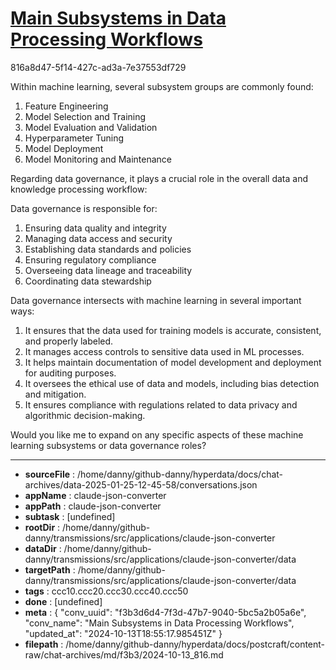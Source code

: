 # [Main Subsystems in Data Processing Workflows](https://claude.ai/chat/f3b3d6d4-7f3d-47b7-9040-5bc5a2b05a6e)

816a8d47-5f14-427c-ad3a-7e37553df729

 Within machine learning, several subsystem groups are commonly found:

1. Feature Engineering
2. Model Selection and Training
3. Model Evaluation and Validation
4. Hyperparameter Tuning
5. Model Deployment
6. Model Monitoring and Maintenance

Regarding data governance, it plays a crucial role in the overall data and knowledge processing workflow:

Data governance is responsible for:

1. Ensuring data quality and integrity
2. Managing data access and security
3. Establishing data standards and policies
4. Ensuring regulatory compliance
5. Overseeing data lineage and traceability
6. Coordinating data stewardship

Data governance intersects with machine learning in several important ways:

1. It ensures that the data used for training models is accurate, consistent, and properly labeled.
2. It manages access controls to sensitive data used in ML processes.
3. It helps maintain documentation of model development and deployment for auditing purposes.
4. It oversees the ethical use of data and models, including bias detection and mitigation.
5. It ensures compliance with regulations related to data privacy and algorithmic decision-making.

Would you like me to expand on any specific aspects of these machine learning subsystems or data governance roles?

---

* **sourceFile** : /home/danny/github-danny/hyperdata/docs/chat-archives/data-2025-01-25-12-45-58/conversations.json
* **appName** : claude-json-converter
* **appPath** : claude-json-converter
* **subtask** : [undefined]
* **rootDir** : /home/danny/github-danny/transmissions/src/applications/claude-json-converter
* **dataDir** : /home/danny/github-danny/transmissions/src/applications/claude-json-converter/data
* **targetPath** : /home/danny/github-danny/transmissions/src/applications/claude-json-converter/data
* **tags** : ccc10.ccc20.ccc30.ccc40.ccc50
* **done** : [undefined]
* **meta** : {
  "conv_uuid": "f3b3d6d4-7f3d-47b7-9040-5bc5a2b05a6e",
  "conv_name": "Main Subsystems in Data Processing Workflows",
  "updated_at": "2024-10-13T18:55:17.985451Z"
}
* **filepath** : /home/danny/github-danny/hyperdata/docs/postcraft/content-raw/chat-archives/md/f3b3/2024-10-13_816.md